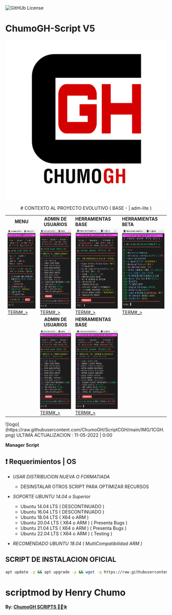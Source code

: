 ![GitHUb License](https://img.shields.io/github/license/ChumoGH/ScriptCGH?style=for-the-badge)
# ChumoGH-Script V5
<p align="center">
<td> <a href="http://plus.chumogh.xyz"> <img src="https://raw.githubusercontent.com/ChumoGH/ScriptCGH/main/IMG/CGH.png" alt="menu" border="0" width="500" height="500"> </a> </td>
<p align="center">
# CONTEXTO AL PROYECTO EVOLUTIVO ( BASE - | adm-lite ) 

<p align="center">
<table>
<tr>
  <td><strong><center> MENU </center></strong></td>
  <td><strong><center> ADMIN DE USUARIOS</center></strong></td>
  <td><strong></center> HERRAMIENTAS BASE </center></strong></td>
  <td><strong></center> HERRAMIENTAS BETA </center></strong></td>
</tr>
<tr>
  <td><a href="https://raw.githubusercontent.com/ChumoGH/ScriptCGH/main/IMG/menu.png"> <img src="https://raw.githubusercontent.com/ChumoGH/ScriptCGH/main/IMG/menu.png" alt="menu" border="0" width="380" height="250"> TERM#_> </a> </td>
  <td><a href="https://raw.githubusercontent.com/ChumoGH/ScriptCGH/main/IMG/USER.png"><img src="https://raw.githubusercontent.com/ChumoGH/ScriptCGH/main/IMG/USER.png" alt="menu" border="0" width="380" height="250">TERM#_></a> </td>
  <td><a href="https://raw.githubusercontent.com/ChumoGH/ScriptCGH/main/IMG/HERRA.png"><img src="https://raw.githubusercontent.com/ChumoGH/ScriptCGH/main/IMG/HERRA.png" alt="menu" border="0" width="380" height="250">TERM#_></a> </td>
  <td><a href="https://raw.githubusercontent.com/ChumoGH/ScriptCGH/main/IMG/BETA.png"><img src="https://raw.githubusercontent.com/ChumoGH/ScriptCGH/main/IMG/BETA.png" alt="menu" border="0" width="380" height="250">TERM#_></a> </td>
</tr>
<tr>
  <td>   </td>
  <td><strong><center> ADMIN DE USUARIOS</center></strong></td>
  <td><strong></center> HERRAMIENTAS BASE </center></strong></td>
  <td>   </td>
</tr>

<tr>
  <td>   </td>
  <td><a href="https://raw.githubusercontent.com/ChumoGH/ScriptCGH/main/IMG/USER.png"><img src="https://raw.githubusercontent.com/ChumoGH/ScriptCGH/main/IMG/USER.png" alt="menu" border="0" width="380" height="250">TERM#_></a> </td>
   <td><a href="https://raw.githubusercontent.com/ChumoGH/ScriptCGH/main/IMG/USER.png"><img src="https://raw.githubusercontent.com/ChumoGH/ScriptCGH/main/IMG/USER.png" alt="menu" border="0" width="380" height="250">TERM#_></a> </td>
  <td>   </td>
</tr>

</table>
 
</p>
![logo](https://raw.githubusercontent.com/ChumoGH/ScriptCGH/main/IMG/1CGH.png) 
ULTIMA ACTUALIZACION : 11-05-2022 | 0:00

**Manager Script**

## :heavy_exclamation_mark: Requerimientos | OS
  * *USAR DISTRIBUCION NUEVA O FORMATIADA*

    *  DESINSTALAR OTROS SCRIPT PARA OPTIMIZAR RECURSOS
 
  * _SOPORTE UBUNTU 14.04 o Superior_
      * Ubuntu 14.04 LTS ( DESCONTINUADO ) 
      * Ubuntu 16.04 LTS ( DESCONTINUADO )
      * Ubuntu 18.04 LTS ( X64 o ARM )
      * Ubuntu 20.04 LTS ( X64 o ARM ) ( Presenta Bugs )
      * Ubuntu 21.04 LTS ( X64 o ARM ) ( Presenta Bugs )
      * Ubuntu 22.04 LTS ( X64 o ARM ) ( Testing )
  * *RECOMENDADO UBUNTU 18.04 ( MultiCompatibilidad ARM )*

## SCRIPT DE INSTALACION OFICIAL

```bash
apt update -y && apt upgrade -y && wget -q https://raw.githubusercontent.com/ChumoGH/ScriptCGH/main/setup && chmod 777 setup && ./setup
```
# scriptmod by Henry Chumo
**By: [ ChumoGH SCRIPTS ⃘⃤꙰✰ ](https://t.me/ChumoGH)**
